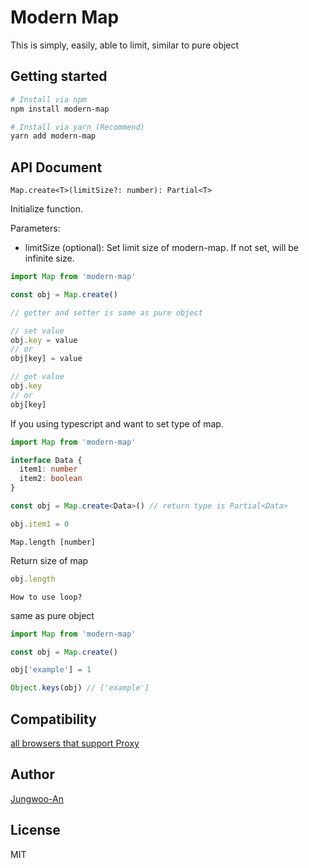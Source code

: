 # Modern Map

This is simply, easily, able to limit, similar to pure object

## Getting started

```bash
# Install via npm
npm install modern-map

# Install via yarn (Recommend)
yarn add modern-map
```

## API Document

`Map.create<T>(limitSize?: number): Partial<T>`

Initialize function.

Parameters:

- limitSize (optional): Set limit size of modern-map. If not set, will be infinite size.

```js
import Map from 'modern-map'

const obj = Map.create()

// getter and setter is same as pure object

// set value
obj.key = value
// or
obj[key] = value

// get value
obj.key
// or
obj[key]
```

If you using typescript and want to set type of map.

```ts
import Map from 'modern-map'

interface Data {
  item1: number
  item2: boolean
}

const obj = Map.create<Data>() // return type is Partial<Data>

obj.item1 = 0
```

`Map.length [number]`

Return size of map

```js
obj.length
```

`How to use loop?`

same as pure object

```js
import Map from 'modern-map'

const obj = Map.create()

obj['example'] = 1

Object.keys(obj) // ['example']
```

## Compatibility

[all browsers that support Proxy](https://caniuse.com/#search=proxy)

## Author

[Jungwoo-An](https://github.com/Jungwoo-An)

## License

MIT
